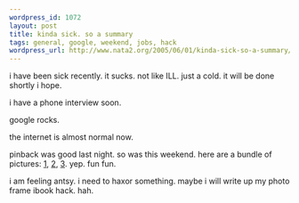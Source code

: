 ```yaml
--- 
wordpress_id: 1072
layout: post
title: kinda sick. so a summary
tags: general, google, weekend, jobs, hack
wordpress_url: http://www.nata2.org/2005/06/01/kinda-sick-so-a-summary/
---
```

i have been sick recently. it sucks. not like ILL. just a cold. it will be done shortly i hope. 

i have a phone interview soon. 

google rocks. 

the internet is almost normal now. 

pinback was good last night. so was this weekend. here are a bundle of pictures: <a href="http://nata2.info/pictures/events/2005%3A05%3A28_rodan_soundbar/.dir.jpg">1</a>, <a href="http://nata2.info/pictures/events/2005%3A05%3A28_George_and_Tia_party/.dir.jpg">2</a>, <a href="http://nata2.info/pictures/events/2005%3A05%3A27_Sound_Bar/.dir.jpg">3</a>. yep. fun fun. 

i am feeling antsy. i need to haxor something. maybe i will write up my photo frame ibook hack. hah. 
